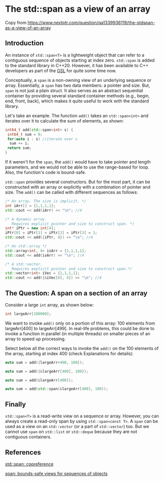 # The std::span as a view of an array

Copy from https://www.nextptr.com/question/qa1339936119/the-stdspan-as-a-view-of-an-array

## Introduction

An instance of `std::span<T>` is a lightweight object that can refer to a contiguous sequence of objects starting at index zero. `std::span` is added to the standard library in C++20. However, it has been available to C++ developers as part of the [GSL](https://github.com/microsoft/GSL) for quite some time now.

Conceptually, a `span` is a non-owning view of an underlying sequence or array. Essentially, a `span` has two data members: a pointer and size. But, `span` is not just a plain struct. It also serves as an abstract sequential container by providing several standard container methods (e.g., begin, end, front, back), which makes it quite useful to work with the standard library.

Let's take an example. The function `add()` takes an `std::span<int>` and iterates over it to calculate the sum of elements, as shown:

```cpp
int64_t add(std::span<int> s) {
 int64_t sum = 0;
 for(auto i : s) //iterate over s
  sum += i;
 return sum;
}
```

If it weren't for the `span`, the `add()` would have to take pointer and length parameters, and we would not be able to use the range-based for loop. Also, the function's code is bound-safe.

`std::span` provides several constructors. But for the most part, it can be constructed with an array or explicitly with a combination of pointer and size. The `add()` can be called with different sequences as follows:

```cpp
/* An array. The size is implicit. */
int iArr[] = {1,1,1,1};
std::cout << add(iArr) << "\n"; //4

/* A dynamic array. 
   Requires explicit pointer and size to construct span. */
int* iPtr = new int[4];
iPtr[0] = iPtr[1] = iPtr[2] = iPtr[3] = 1;
std::cout << add({iPtr, 4}) << "\n"; //4

/* An std::array */
std::array<int, 4> isArr = {1,1,1,1};
std::cout << add(isArr) << "\n"; //4

/* A std::vector.
   Requires explicit pointer and size to construct span.*/
std::vector<int> iVec = {1,1,1,1};
std::cout << add({&iVec[0], 4}) << "\n"; //4
```

## The Question: A span on a section of an array

Consider a large `int` array, as shown below:

```cpp
int largeArr[100000];
```

We want to invoke `add()` only on a portion of this array: 100 elements from largeArr[400] to largeArr[499]. In real-life problems, this could be done to invoke a function in parallel (in multiple threads) on smaller pieces of an array to speed up processing.

Select below all the correct ways to invoke the `add()` on the 100 elements of the array, starting at index 400 (check Explanations for details):

```cpp
auto sum = add({largeArr+400, 100});

auto sum = add({&largeArr[400], 100});

auto sum = add(&largeArr[400]);

auto sum = add(std::span(&largeArr[400], 100));
```

## Finally

`std::span<T>` is a read-write view on a sequence or array. However, you can always create a read-only span by using `std::span<const T>`. A `span` can be used as a view on an `std::vector` (or a part of `std::vector`) too. But we cannot use `span` on `std::list` or `std::deque` because they are not contiguous containers.

## References

[std::span: cppreference](https://en.cppreference.com/w/cpp/container/span)

[span: bounds-safe views for sequences of objects](http://www.open-std.org/jtc1/sc22/wg21/docs/papers/2018/p0122r7.pdf)


